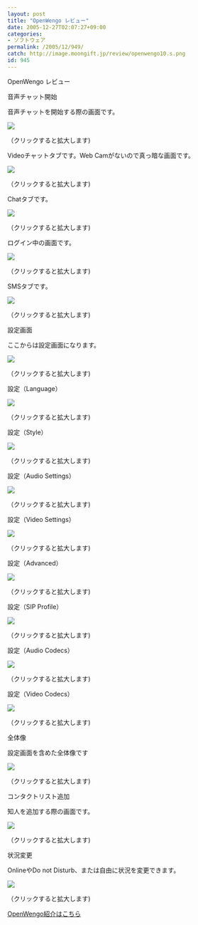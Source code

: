 ```yaml
---
layout: post
title: "OpenWengo レビュー"
date: 2005-12-27T02:07:27+09:00
categories:
- ソフトウェア
permalink: /2005/12/949/
catch: http://image.moongift.jp/review/openwengo10.s.png
id: 945
---
```

OpenWengo レビュー  
<!--more-->

音声チャット開始

  

音声チャットを開始する際の画面です。

  

[![](http://image.moongift.jp/review/openwengo1.s.png)](http://image.moongift.jp/review/openwengo1.png)  
  
（クリックすると拡大します)

  

Videoチャットタブです。Web Camがないので真っ暗な画面です。

  

[![](http://image.moongift.jp/review/openwengo2.s.png)](http://image.moongift.jp/review/openwengo2.png)  
  
（クリックすると拡大します)

  

Chatタブです。

  

[![](http://image.moongift.jp/review/openwengo3.s.png)](http://image.moongift.jp/review/openwengo3.png)  
  
（クリックすると拡大します)

  

ログイン中の画面です。

  

[![](http://image.moongift.jp/review/openwengo5.s.png)](http://image.moongift.jp/review/openwengo5.png)  
  
（クリックすると拡大します)

  

SMSタブです。

  

[![](http://image.moongift.jp/review/openwengo6.s.png)](http://image.moongift.jp/review/openwengo6.png)  
  
（クリックすると拡大します)

  

設定画面

  

ここからは設定画面になります。

  

[![](http://image.moongift.jp/review/openwengo7.s.png)](http://image.moongift.jp/review/openwengo7.png)  
  
（クリックすると拡大します)

  

設定（Language）

  

[![](http://image.moongift.jp/review/openwengo8.s.png)](http://image.moongift.jp/review/openwengo8.png)  
  
（クリックすると拡大します)

  

設定（Style）

  

[![](http://image.moongift.jp/review/openwengo9.s.png)](http://image.moongift.jp/review/openwengo9.png)  
  
（クリックすると拡大します)

  

設定（Audio Settings）

  

[![](http://image.moongift.jp/review/openwengo10.s.png)](http://image.moongift.jp/review/openwengo10.png)  
  
（クリックすると拡大します)

  

設定（Video Settings）

  

[![](http://image.moongift.jp/review/openwengo11.s.png)](http://image.moongift.jp/review/openwengo11.png)  
  
（クリックすると拡大します)

  

設定（Advanced）

  

[![](http://image.moongift.jp/review/openwengo12.s.png)](http://image.moongift.jp/review/openwengo12.png)  
  
（クリックすると拡大します)

  

設定（SIP Profile）

  

[![](http://image.moongift.jp/review/openwengo13.s.png)](http://image.moongift.jp/review/openwengo13.png)  
  
（クリックすると拡大します)

  

設定（Audio Codecs）

  

[![](http://image.moongift.jp/review/openwengo14.s.png)](http://image.moongift.jp/review/openwengo14.png)  
  
（クリックすると拡大します)

  

設定（Video Codecs）

  

[![](http://image.moongift.jp/review/openwengo15.s.png)](http://image.moongift.jp/review/openwengo15.png)  
  
（クリックすると拡大します)

  

全体像

  

設定画面を含めた全体像です

  

[![](http://image.moongift.jp/review/openwengo16.s.png)](http://image.moongift.jp/review/openwengo16.png)  
  
（クリックすると拡大します)

  

コンタクトリスト追加

  

知人を追加する際の画面です。

  

[![](http://image.moongift.jp/review/openwengo18.s.png)](http://image.moongift.jp/review/openwengo18.png)  
  
（クリックすると拡大します)

  

状況変更

  

OnlineやDo not Disturb、または自由に状況を変更できます。

  

[![](http://image.moongift.jp/review/openwengo23.s.png)](http://image.moongift.jp/review/openwengo23.png)  
  
（クリックすると拡大します)

  

[OpenWengo紹介はこちら](http://oss.moongift.jp/intro/i-924.html)

